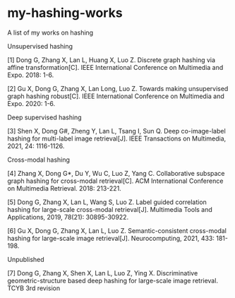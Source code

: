 # my-hashing-works
A list of my works on hashing

Unsupervised hashing

[1] Dong G, Zhang X, Lan L, Huang X, Luo Z. Discrete graph hashing via affine transformation[C]. IEEE International Conference on Multimedia and Expo. 2018: 1-6.

[2] Gu X, Dong G, Zhang X, Lan Long, Luo Z. Towards making unsupervised graph hashing robust[C]. IEEE International Conference on Multimedia and Expo. 2020: 1-6.


Deep supervised hashing 

[3] Shen X, Dong G#, Zheng Y, Lan L, Tsang I, Sun Q. Deep co-image-label hashing for multi-label image retrieval[J]. IEEE Transactions on Multimedia, 2021, 24: 1116-1126.


Cross-modal hashing

[4] Zhang X, Dong G*, Du Y, Wu C, Luo Z, Yang C. Collaborative subspace graph hashing for cross-modal retrieval[C]. ACM International Conference on Multimedia Retrieval. 2018: 213-221.

[5] Dong G, Zhang X, Lan L, Wang S, Luo Z. Label guided correlation hashing for large-scale cross-modal retrieval[J]. Multimedia Tools and Applications, 2019, 78(21): 30895-30922. 

[6] Gu X, Dong G, Zhang X, Lan L, Luo Z. Semantic-consistent cross-modal hashing for large-scale image retrieval[J]. Neurocomputing, 2021, 433: 181-198.


Unpublished

[7] Dong G, Zhang X, Shen X, Lan L, Luo Z, Ying X. Discriminative geometric-structure based deep hashing for large-scale image retrieval. TCYB 3rd revision

